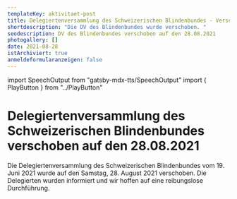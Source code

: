 ```yaml
---
templateKey: aktivitaet-post
title: Delegiertenversammlung des Schweizerischen Blindenbundes - Verschoben
shortdescription: "Die DV des Blindenbundes wurde verschoben. "
seodescription: DV des Blindenbundes verschoben auf den 28.08.2021
photogallery: []
date: 2021-08-28
istArchiviert: true
anmeldeformularanzeigen: false
---
```

import SpeechOutput from "gatsby-mdx-tts/SpeechOutput"
import { PlayButton } from "../PlayButton"

<SpeechOutput id="aktivitaet-delegiertenversammlung-blindenbund-2021-08-28" customPlayButton={PlayButton}>

# Delegiertenversammlung des Schweizerischen Blindenbundes verschoben auf den 28.08.2021

Die Delegiertenversammlung des Schweizerischen Blindenbundes vom 19. Juni 2021 wurde auf den Samstag, 28. August 2021 verschoben. 
Die Delegierten wurden informiert und wir hoffen auf eine reibungslose Durchführung. 

</SpeechOutput>
